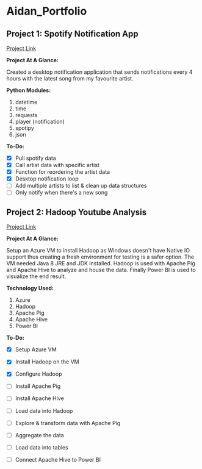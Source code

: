 # Aidan_Portfolio

## Project 1: Spotify Notification App
[Project Link](https://github.com/Turtle24/Spotify_Notify_App)

**Project At A Glance:**

Created a desktop notification application that sends notifications every 4 hours with the latest song from my favourite artist. 

**Python Modules:**

1. datetime
2. time
3. requests
4. player (notification)
5. spotipy
6. json

**To-Do:**

- [x] Pull spotify data
- [x] Call artist data with specific artist 
- [x] Function for reordering the artist data
- [x] Desktop notification loop
- [ ] Add multiple artists to list & clean up data structures
- [ ] Only notify when there's a new song 

## Project 2: Hadoop Youtube Analysis
[Project Link](https://github.com/Turtle24/Youtube_Analysis_Hadoop)

**Project At A Glance:**

Setup an Azure VM to install Hadoop as Windows doesn't have Native IO support thus creating a fresh environment for testing is a safer option. The VM needed Java 8 JRE and JDK installed. Hadoop is used with Apache Pig and Apache Hive to analyze and house the data. Finally Power BI is used to visualize the end result.

**Technology Used:**

1. Azure 
2. Hadoop
3. Apache Pig
4. Apache Hive
5. Power BI

**To-Do:**

- [x] Setup Azure VM 
- [x] Install Hadoop on the VM 
- [x] Configure Hadoop 
- [ ] Install Apache Pig
- [ ] Install Apache Hive
- [ ] Load data into Hadoop
- [ ] Explore & transform data with Apache Pig 
- [ ] Aggregate the data 
- [ ] Load data into tables
- [ ] Connect Apache Hive to Power BI

